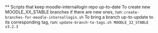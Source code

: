 ** Scripts that keep moodle-internallogin repo up-to-date
To create new MOODLE_XX_STABLE branches if there are new ones, run:
`create-branches-for-moodle-internallogin.sh`
To bring a branch up-to-update to its corresponding tag, run:
`update-branch-to-tags.sh MOODLE_32_STABLE v3.2.3`
